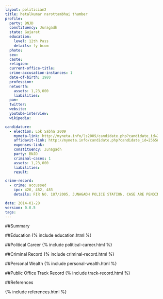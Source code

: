 ```yaml
---
layout: politician2
title: hetalkumar narottambhai thumber
profile: 
  party: BNJD
  constituency: Junagadh
  state: Gujarat
  education: 
    level: 12th Pass
    details: fy bcom
  photo: 
  sex: 
  caste: 
  religion: 
  current-office-title: 
  crime-accusation-instances: 1
  date-of-birth: 1980
  profession: 
  networth: 
    assets: 1,23,000
    liabilities: 
  pan: 
  twitter: 
  website: 
  youtube-interview: 
  wikipedia: 

candidature: 
  - election: Lok Sabha 2009
    myneta-link: http://myneta.info/ls2009/candidate.php?candidate_id=2565
    affidavit-link: http://myneta.info/candidate.php?candidate_id=2565&scan=original
    expenses-link: 
    constituency: Junagadh 
    party: BNJD
    criminal-cases: 1
    assets: 1,23,000
    liabilities: 
    result:  

crime-record: 
  - crime: accussed
    ipc: 420, 482, 483
    details: FIR NO. 187/2005, JUNAGADH POLICE STATION. CASE ARE PENDING IN JUNAGADH CHEIF COURT. 

date: 2014-01-28
version: 0.0.5
tags: 
---
```

##Summary


##Education
{% include education.html %}


##Political Career
{% include political-career.html %}


##Criminal Record
{% include criminal-record.html %}


##Personal Wealth
{% include personal-wealth.html %}


##Public Office Track Record
{% include track-record.html %}


##References


{% include references.html %}